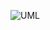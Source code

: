 ![UML](https://www.oodesign.com/images/design_patterns/creational/singleton_implementation_-_uml_class_diagram.gif)